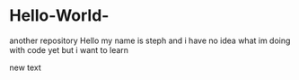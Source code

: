 # Hello-World-
another repository 
Hello 
my name is steph and i have no idea what im doing with code yet
but i want to learn 


new text
